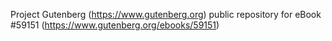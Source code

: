 Project Gutenberg (https://www.gutenberg.org) public repository for
eBook #59151 (https://www.gutenberg.org/ebooks/59151)
